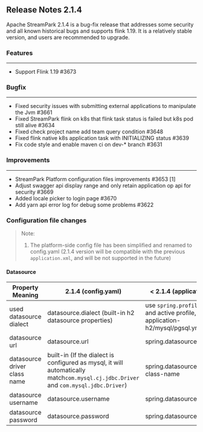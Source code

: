 
## Release Notes 2.1.4

<div style={{height: '30px'}}></div>

Apache StreamPark 2.1.4 is a bug-fix release that addresses some security and all known historical bugs and supports flink 1.19. It is a relatively stable version, and users are recommended to upgrade.

<div style={{height: '30px'}}></div>

### Features
---
- Support Flink 1.19 #3673

### Bugfix
---
- Fixed security issues with submitting external applications to manipulate the Jvm #3661
- Fixed StreamPark flink on k8s that flink task status is failed but k8s pod still alive #3634
- Fixed check project name add team query condition #3648
- Fixed flink native k8s application task with INITIALIZING status #3639
- Fix code style and enable maven ci on dev-* branch #3631

### Improvements
---
- StreamPark Platform configuration files improvements #3653 [1]
- Adjust swagger api display range and only retain application op api for security #3669
- Added locale picker to login page #3670
- Add yarn api error log for debug some problems #3622

### Configuration file changes
> Note:
> 1. The platform-side config file has been simplified and renamed to config.yaml (2.1.4 version will be compatible with the previous `application.xml`, and will be not supported in the future)

#### Datasource

| Property Meaning             | 2.1.4 (config.yaml)                                                                                                                 | < 2.1.4 (application.yml)                                                            | 
|------------------------------|-------------------------------------------------------------------------------------------------------------------------------------|--------------------------------------------------------------------------------------|
| used datasource dialect      | datasource.dialect (built-in h2 datasource properties)                                                                              | use `spring.profiles.active` and active profile, e.g. application-h2/mysql/pgsql.yml |
| datasource url               | datasource.url                                                                                                                      | spring.datasource.url                                                                |
| datasource driver class name | built-in (If the dialect is configured as mysql, it will automatically match`com.mysql.cj.jdbc.Driver` and `com.mysql.jdbc.Driver`) | spring.datasource.driver-class-name                                                  |
| datasource username          | datasource.username                                                                                                                 | spring.datasource.username                                                           |
| datasource password          | datasource.password                                                                                                                 | spring.datasource.password                                                           |


